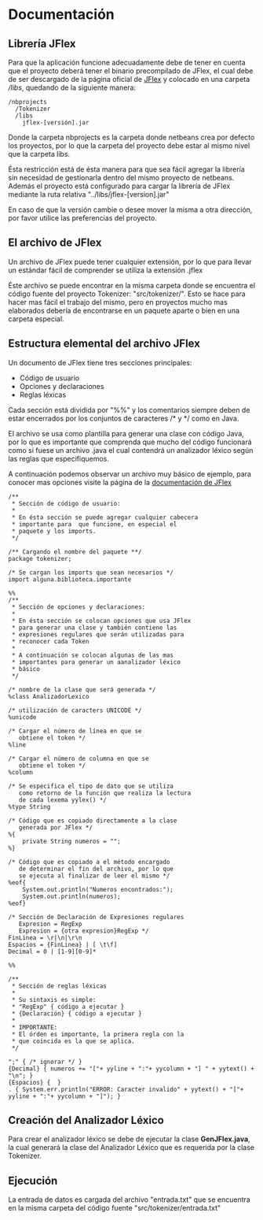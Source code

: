 # Documentación

## Librería JFlex

Para que la aplicación funcione adecuadamente debe de tener en cuenta que el proyecto deberá tener el binario precompilado de JFlex, el cual debe de ser descargado de la página oficial de [JFlex](http://jflex.de/download.html) y colocado en una carpeta */libs*, quedando de la siguiente manera:

    /nbprojects
      /Tokenizer
      /libs
        jflex-[versión].jar

Donde la carpeta nbprojects es la carpeta donde netbeans crea por defecto los proyectos, por lo que la carpeta del proyecto debe estar al mismo nivel que la carpeta libs.

Ésta restricción está de ésta manera para que sea fácil agregar la librería sin necesidad de gestionarla dentro del mismo proyecto de netbeans. Además el proyecto está configurado para cargar la librería de JFlex mediante la ruta relativa "../libs/jflex-[version].jar"

En caso de que la versión cambie o desee mover la misma a otra dirección, por favor utilice las preferencias del proyecto.

## El archivo de JFlex

Un archivo de JFlex puede tener cualquier extensión, por lo que para llevar un estándar fácil de comprender se utiliza la extensión .jflex

Éste archivo se puede encontrar en la misma carpeta donde se encuentra el código fuente del proyecto Tokenizer: "src/tokenizer/". Esto se hace para hacer mas fácil el trabajo del mismo, pero en proyectos mucho mas elaborados debería de encontrarse en un paquete aparte o bien en una carpeta especial.

## Estructura elemental del archivo JFlex

Un documento de JFlex tiene tres secciones principales:

* Código de usuario
* Opciones y declaraciones
* Reglas léxicas

Cada sección está dividida por "%%" y los comentarios siempre deben de estar encerrados por los conjuntos de caracteres /\* y \*/ como en Java.

El archivo se usa como plantilla para generar una clase con código Java, por lo que es importante que comprenda que mucho del código funcionará como si fuese un archivo .java el cual contendrá un analizador léxico según las reglas que especifiquemos.

A continuación podemos observar un archivo muy básico de ejemplo, para conocer mas opciones visite la página de la [documentación de JFlex](http://jflex.de/manual.html)

```JFlex
/**
 * Sección de código de usuario:
 *
 * En ésta sección se puede agregar cualquier cabecera
 * importante para  que funcione, en especial el
 * paquete y los imports.
 */

/** Cargando el nombre del paquete **/
package tokenizer;

/* Se cargan los imports que sean necesarios */
import alguna.biblioteca.importante

%%
/**
 * Sección de opciones y declaraciones:
 *
 * En ésta sección se colocan opciones que usa JFlex
 * para generar una clase y también contiene las
 * expresiones regulares que serán utilizadas para
 * reconocer cada Token
 *
 * A continuación se colocan algunas de las mas
 * importantes para generar un aanalizador léxico
 * básico
 */

/* nombre de la clase que será generada */
%class AnalizadorLexico

/* utilización de caracters UNICODE */
%unicode

/* Cargar el número de línea en que se
   obtiene el token */
%line

/* Cargar el número de columna en que se
   obtiene el token */
%column

/* Se especifica el tipo de dato que se utiliza
   como retorno de la función que realiza la lectura
   de cada lexema yylex() */
%type String        

/* Código que es copiado directamente a la clase
   generada por JFlex */
%{
    private String numeros = "";
%}

/* Código que es copiado a el método encargado
   de determinar el fin del archivo, por lo que
   se ejecuta al finalizar de leer el mismo */
%eof{
    System.out.println("Numeros encontrados:");
    System.out.println(numeros);
%eof}

/* Sección de Declaración de Expresiones regulares
   Expresion = RegExp
   Expresion = {otra expresion}RegExp */
FinLinea = \r|\n|\r\n
Espacios = {FinLinea} | [ \t\f]
Decimal = 0 | [1-9][0-9]*

%%

/**
 * Sección de reglas léxicas
 *
 * Su sintaxis es simple:
 * "RegExp" { código a ejecutar }
 * {Declaración} { código a ejecutar }
 *
 * IMPORTANTE:
 * El órden es importante, la primera regla con la
 * que coincida es la que se aplica.
 */

";" { /* ignorar */ }
{Decimal} { numeros += "["+ yyline + ":"+ yycolumn + "] " + yytext() + "\n"; }
{Espacios} {  }
. { System.err.println("ERROR: Caracter invalido" + yytext() + "["+ yyline + ":"+ yycolumn + "]"); }

```

## Creación del Analizador Léxico

Para crear el analizador léxico se debe de ejecutar la clase **GenJFlex.java**, la cual generará la clase del Analizador Léxico que es requerida por la clase Tokenizer.

## Ejecución

La entrada de datos es cargada del archivo "entrada.txt" que se encuentra en la misma carpeta del código fuente "src/tokenizer/entrada.txt"

